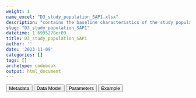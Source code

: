 ```yaml
---
weight: 1
name_excel: "D3_study_population_SAP1.xlsx"
description: "contains the baseline characteristics of the study population"
slug: "D3_study_population_SAP1"
datetime: 1.6995278e+09
title: D3_study_population_SAP1
author: ''
date: '2023-11-09'
categories: []
tags: []
archetype: codebook
output: html_document
---
```


<div class="tab">
<button class="tablinks" onclick="openCity(event, &#39;Metadata&#39;)" id="defaultOpen">Metadata</button>
<button class="tablinks" onclick="openCity(event, &#39;Data Model&#39;)">Data Model</button>
<button class="tablinks" onclick="openCity(event, &#39;Parameters&#39;)">Parameters</button>
<button class="tablinks" onclick="openCity(event, &#39;Example&#39;)">Example</button>
</div>
<div class="tabcontent"></div>
